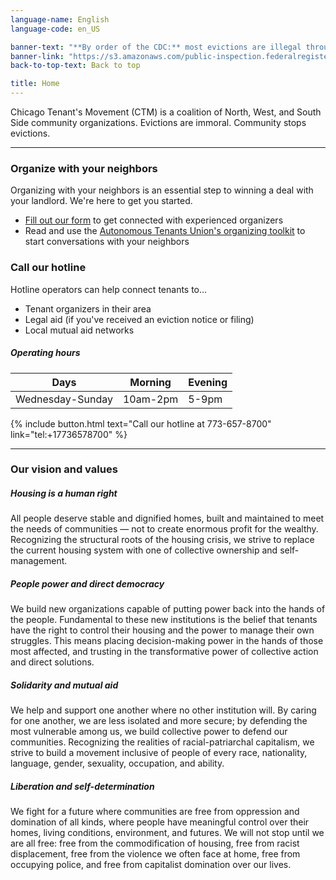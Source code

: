```yaml
---
language-name: English
language-code: en_US

banner-text: "**By order of the CDC:** most evictions are illegal through 12/31/20. Read the CDC's full statement"
banner-link: "https://s3.amazonaws.com/public-inspection.federalregister.gov/2020-19654.pdf"
back-to-top-text: Back to top

title: Home
---
```


Chicago Tenant's Movement (CTM) is a coalition of North, West, and South Side community organizations. Evictions are immoral. Community stops evictions.

----

### Organize with your neighbors 

Organizing with your neighbors is an essential step to winning a deal with your landlord. We're here to get you started.
- [Fill out our form](http://bit.ly/letsorganize) to get connected with experienced organizers
- Read and use the [Autonomous Tenants Union's organizing toolkit](http://bit.ly/tenanttoolkit) to start conversations with your neighbors

### Call our hotline 

Hotline operators can help connect tenants to...
- Tenant organizers in their area
- Legal aid (if you've received an eviction notice or filing)
- Local mutual aid networks

##### Operating hours

| Days             | Morning  | Evening |
|------------------|----------|---------|
| Wednesday-Sunday | 10am-2pm | 5-9pm   |

{% include button.html text="Call our hotline at 773-657-8700" link="tel:+17736578700" %}

----

### Our vision and values

##### Housing is a human right
All people deserve stable and dignified homes, built and maintained to meet the needs of communities — not to create enormous profit for the wealthy. Recognizing the structural roots of the housing crisis, we strive to replace the current housing system with one of collective ownership and self-management.

##### People power and direct democracy
We build new organizations capable of putting power back into the hands of the people. Fundamental to these new institutions is the belief that tenants have the right to control their housing and the power to manage their own struggles. This means placing decision-making power in the hands of those most affected, and trusting in the transformative power of collective action and direct solutions. 

##### Solidarity and mutual aid
We help and support one another where no other institution will. By caring for one another, we are less isolated and more secure; by defending the most vulnerable among us, we build collective power to defend our communities. Recognizing the realities of racial-patriarchal capitalism, we strive to build a movement inclusive of people of every race, nationality, language, gender, sexuality, occupation, and ability. 

##### Liberation and self-determination
We fight for a future where communities are free from oppression and domination of all kinds, where people have meaningful control over their homes, living conditions, environment, and futures. We will not stop until we are all free: free from the commodification of housing, free from racist displacement, free from the violence we often face at home, free from occupying police, and free from capitalist domination over our lives.

